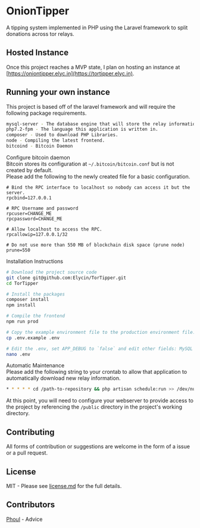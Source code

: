 # OnionTipper
A tipping system implemented in PHP using the Laravel framework to split donations across tor relays.

## Hosted Instance
Once this project reaches a MVP state, I plan on hosting an instance at [https://oniontipper.elyc.in](https://tortipper.elyc.in).

## Running your own instance
This project is based off of the laravel framework and will require the following package requirements.
```bash
mysql-server - The database engine that will store the relay information.
php7.2-fpm - The language this application is written in.
composer - Used to download PHP Libraries.
node - Compiling the latest frontend.
bitcoind - Bitcoin Daemon

```

Configure bitcoin daemon  
Bitcoin stores its configuration at `~/.bitcoin/bitcoin.conf` but is not created by default.  
Please add the following to the newly created file for a basic configuration.
```text
# Bind the RPC interface to localhost so nobody can access it but the server.
rpcbind=127.0.0.1

# RPC Username and password
rpcuser=CHANGE_ME
rpcpassword=CHANGE_ME

# Allow localhost to access the RPC.
rpcallowip=127.0.0.1/32

# Do not use more than 550 MB of blockchain disk space (prune node)
prune=550
```

Installation Instructions
```bash
# Download the project source code
git clone git@github.com:Elycin/TorTipper.git
cd TorTipper

# Install the packages 
composer install
npm install

# Compile the frontend
npm run prod

# Copy the example environment file to the production environment file.
cp .env.example .env

# Edit the .env, set APP_DEBUG to `false` and edit other fields: MySQL and Bitcoin RPC.
nano .env
```

Automatic Maintenance  
Please add the following string to your crontab to allow that application to automatically download new relay information.
```bash
* * * * * cd /path-to-repository && php artisan schedule:run >> /dev/null 2>&1
```

At this point, you will need to configure your webserver to provide access to the project by referencing the `/public` directory in the project's working directory.

## Contributing
All forms of contribution or suggestions are welcome in the form of a issue or a pull request.

## License
MIT - Please see [license.md](https://github.com/Elycin/TorTipper/blob/master/license.md) for the full details.

## Contributors
[Phoul](https://twitter.com/Phoul) - Advice 